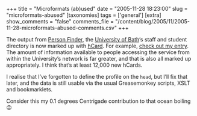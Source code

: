 +++
title = "Microformats (ab)used"
date = "2005-11-28 18:23:00"
slug = "microformats-abused"
[taxonomies]
tags = ['general']
[extra]
show_comments = "false"
comments_file = "/content/blog/2005/11/2005-11-28-microformats-abused-comments.csv"
+++

The output from [Person Finder](http://www.bath.ac.uk/contact), the [University of Bath](http://www.bath.ac.uk/)‘s staff and student directory is now marked up with [hCard](http://microformats.org/wiki/hCard). For example, [check out my entry](http://www.bath.ac.uk/person/819130 "Phil Wilson on Person Finder, University of Bath"). The amount of information available to people accessing the service from within the University’s network is far greater, and that is also all marked up appropriately. I think that’s at least 12,000 new hCards.

I realise that I’ve forgotten to define the profile on the `head`, but I’ll fix that later, and the data is still usable via the usual Greasemonkey scripts, XSLT and bookmarklets.

Consider this my 0.1 degrees Centrigade contribution to that ocean boiling 😉
